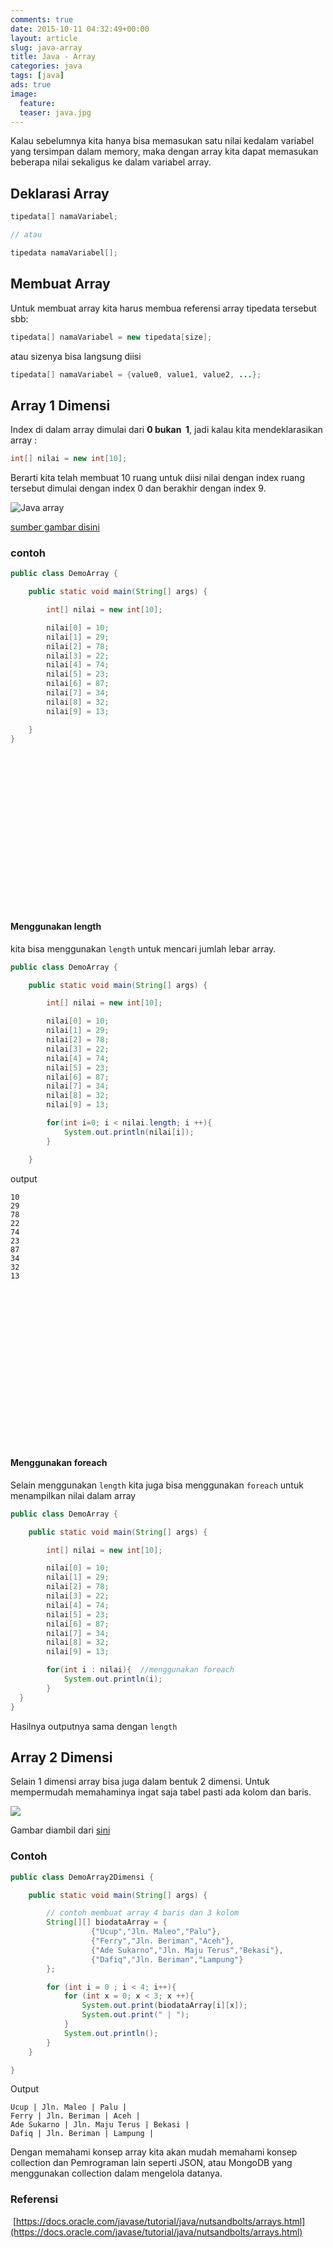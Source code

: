 ```yaml
---
comments: true
date: 2015-10-11 04:32:49+00:00
layout: article
slug: java-array
title: Java - Array
categories: java
tags: [java]
ads: true
image:
  feature:
  teaser: java.jpg
---
```


Kalau sebelumnya kita hanya bisa memasukan satu nilai kedalam variabel yang tersimpan dalam memory, maka dengan array kita dapat memasukan beberapa nilai sekaligus ke dalam variabel array.

## Deklarasi Array

```java
tipedata[] namaVariabel;

// atau

tipedata namaVariabel[];
```

## Membuat Array

Untuk membuat array kita harus membua referensi array tipedata tersebut sbb:

```java
tipedata[] namaVariabel = new tipedata[size];
```
atau sizenya bisa langsung diisi

```java
tipedata[] namaVariabel = {value0, value1, value2, ...};
```

## Array 1 Dimensi

Index di dalam array dimulai dari __0 bukan  1__, jadi kalau kita mendeklarasikan array :

```java
int[] nilai = new int[10];
```

Berarti kita telah membuat 10 ruang untuk diisi nilai dengan index ruang tersebut dimulai dengan index 0 dan berakhir dengan index 9.

![Java array](https://docs.oracle.com/javase/tutorial/figures/java/objects-tenElementArray.gif) 

[sumber gambar disini](https://docs.oracle.com/javase/tutorial/java/nutsandbolts/arrays.html)

### contoh

```java
public class DemoArray {

	public static void main(String[] args) {

		int[] nilai = new int[10];

		nilai[0] = 10;
		nilai[1] = 29;
		nilai[2] = 78;
		nilai[3] = 22;
		nilai[4] = 74;
		nilai[5] = 23;
		nilai[6] = 87;
		nilai[7] = 34;
		nilai[8] = 32;
		nilai[9] = 13;

	}
}
```
<center><script async src="//pagead2.googlesyndication.com/pagead/js/adsbygoogle.js"></script><!-- BOX--><ins class="adsbygoogle"  style="display:inline-block;width:300px;height:250px" data-ad-client="ca-pub-4504493660273886" data-ad-slot="1638134271"></ins><script>(adsbygoogle = window.adsbygoogle || []).push({});</script></center>

#### Menggunakan length

kita bisa menggunakan `length` untuk mencari jumlah lebar array.

```java
public class DemoArray {

	public static void main(String[] args) {

		int[] nilai = new int[10];

		nilai[0] = 10;
		nilai[1] = 29;
		nilai[2] = 78;
		nilai[3] = 22;
		nilai[4] = 74;
		nilai[5] = 23;
		nilai[6] = 87;
		nilai[7] = 34;
		nilai[8] = 32;
		nilai[9] = 13;

		for(int i=0; i < nilai.length; i ++){
			System.out.println(nilai[i]);
		}

	}
```
output

```
10
29
78
22
74
23
87
34
32
13
```

<center><script async src="//pagead2.googlesyndication.com/pagead/js/adsbygoogle.js"></script><!-- BOX--><ins class="adsbygoogle"  style="display:inline-block;width:300px;height:250px" data-ad-client="ca-pub-4504493660273886" data-ad-slot="1638134271"></ins><script>(adsbygoogle = window.adsbygoogle || []).push({});</script></center>

#### Menggunakan foreach

Selain menggunakan `length` kita juga bisa menggunakan `foreach` untuk menampilkan nilai dalam array

```java
public class DemoArray {

	public static void main(String[] args) {

		int[] nilai = new int[10];

		nilai[0] = 10;
		nilai[1] = 29;
		nilai[2] = 78;
		nilai[3] = 22;
		nilai[4] = 74;
		nilai[5] = 23;
		nilai[6] = 87;
		nilai[7] = 34;
		nilai[8] = 32;
		nilai[9] = 13;

		for(int i : nilai){  //menggunakan foreach
			System.out.println(i);
		}
  }
}
```

Hasilnya outputnya sama dengan `length`

## Array 2 Dimensi

Selain 1 dimensi array bisa juga dalam bentuk 2 dimensi. Untuk mempermudah memahaminya ingat saja tabel pasti ada kolom dan baris.

![](http://www.tutorialspoint.com/cprogramming/images/two_dimensional_arrays.jpg)

Gambar diambil dari [sini](http://www.tutorialspoint.com)

### Contoh

```java
public class DemoArray2Dimensi {

	public static void main(String[] args) {

		// contoh membuat array 4 baris dan 3 kolom
		String[][] biodataArray = {
                  {"Ucup","Jln. Maleo","Palu"},
                  {"Ferry","Jln. Beriman","Aceh"},
                  {"Ade Sukarno","Jln. Maju Terus","Bekasi"},
                  {"Dafiq","Jln. Beriman","Lampung"}
		};

		for (int i = 0 ; i < 4; i++){
			for (int x = 0; x < 3; x ++){
				System.out.print(biodataArray[i][x]);
				System.out.print(" | ");
			}
			System.out.println();
		}
	}

}
```

Output

```
Ucup | Jln. Maleo | Palu |
Ferry | Jln. Beriman | Aceh |
Ade Sukarno | Jln. Maju Terus | Bekasi |
Dafiq | Jln. Beriman | Lampung |
```

Dengan memahami konsep array kita akan mudah memahami konsep collection dan Pemrograman lain seperti JSON, atau MongoDB yang menggunakan collection dalam mengelola datanya.

### Referensi
 [https://docs.oracle.com/javase/tutorial/java/nutsandbolts/arrays.html](https://docs.oracle.com/javase/tutorial/java/nutsandbolts/arrays.html)
